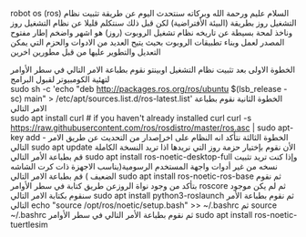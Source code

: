 robot os (ros)
السلام عليم ورحمة الله وبركاته
سنتحدث اليوم عن طريقة تثبيت نظام التشغيل روز بطريقة (البيئة الأفتراضية)
لكن قبل ذلك سنتكلم قليلا عن نظام التشغيل روز وناخذ لمحة بسيطة عن تاريخه
نظام تشغيل الروبوت (روز) هو اشهر واضخم إطار مفتوح المصدر لعمل  وبناء تطبيقات الروبوت بحيث يتيح  العديد من الادوات والحزم التي يمكن التعديل والتطوير عليها من قبل مطورين اخرين

 الخطوة الاولى بعد تثبيت نظام التشغيل اوبينتو نقوم بطباعة الامر التالي في سطر الأوامر لتهئية الكومبيوتر لقبول البرامج  
sudo sh -c 'echo "deb http://packages.ros.org/ros/ubuntu $(lsb_release -sc) main" > /etc/apt/sources.list.d/ros-latest.list'
الخطوة الثانية  نقوم بطباعة الامر التالي  
sudo apt install curl # if you haven't already installed curl
curl -s https://raw.githubusercontent.com/ros/rosdistro/master/ros.asc | sudo apt-key add -
الخطوة الثالثة نتأكد انه النظام على اخرإصدار من التحديث عن طريق الامر التالي 
sudo apt update
الأن نقوم بإختيار حزمة روز التي نريدها
اذا تريد النسخة الكاملة قم بطباعة الأمر التالي 
sudo apt install ros-noetic-desktop-full
وإذا كنت تريد تثبيت نسخه من غير أدوات واجهة المستخدم الرسومية(يناسب الاجهزة ذات كرت الشاشه الضعيف ) قم بطباعة الامر التالي 
sudo apt install ros-noetic-ros-base
ثم نقوم بتأكد من وجود نواة الروزعن طريق كتابة في سطر الأوامر
roscore
ثم لم يكن موجود سنقوم بكتابة الامر التالي 
sudo apt install python3-roslaunch
ثم نقوم بطباعة الأمر التالي 
echo "source /opt/ros/noetic/setup.bash" >> ~/.bashrc
ثم
source ~/.bashrc
ثم نقوم بطباعة الأمر التالي في سطر الأوامر 
sudo apt install ros-noetic-tuertlesim



